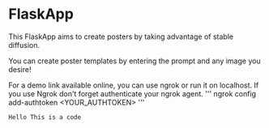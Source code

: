 # FlaskApp

This FlaskApp aims to create posters by taking advantage of stable diffusion.

You can create poster templates by entering the prompt and any image you desire!

For a demo link available online, you can use ngrok or run it on localhost. If you use Ngrok don't forget authenticate your ngrok agent.
'''
ngrok config add-authtoken <YOUR_AUTHTOKEN>
'''

`Hello This is a code`
